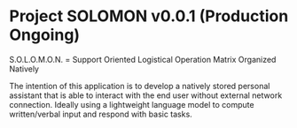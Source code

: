 # Project SOLOMON v0.0.1 (Production Ongoing)

S.O.L.O.M.O.N. = Support Oriented Logistical Operation Matrix Organized Natively

The intention of this application is to develop a natively stored personal assistant that is able to interact with the end user without external network connection. Ideally using a lightweight language model to compute written/verbal input and respond with basic tasks. 
